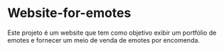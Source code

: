 # Website-for-emotes
Este projeto é um website que tem como objetivo exibir um portfólio de emotes e fornecer um meio de venda de emotes por encomenda.
